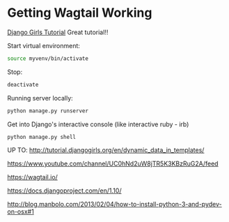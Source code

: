 # Getting Wagtail Working

[Django Girls Tutorial](http://tutorial.djangogirls.org/en/)
Great tutorial!!

Start virtual environment:
```bash
source myvenv/bin/activate
```

Stop:
```bash
deactivate
```

Running server locally:
```bash
python manage.py runserver
```

Get into Django's interactive console  (like interactive ruby - irb)
```bash
python manage.py shell
```



UP TO:
http://tutorial.djangogirls.org/en/dynamic_data_in_templates/

https://www.youtube.com/channel/UC0hNd2uW8jTR5K3KBzRuG2A/feed

https://wagtail.io/

https://docs.djangoproject.com/en/1.10/

http://blog.manbolo.com/2013/02/04/how-to-install-python-3-and-pydev-on-osx#1
